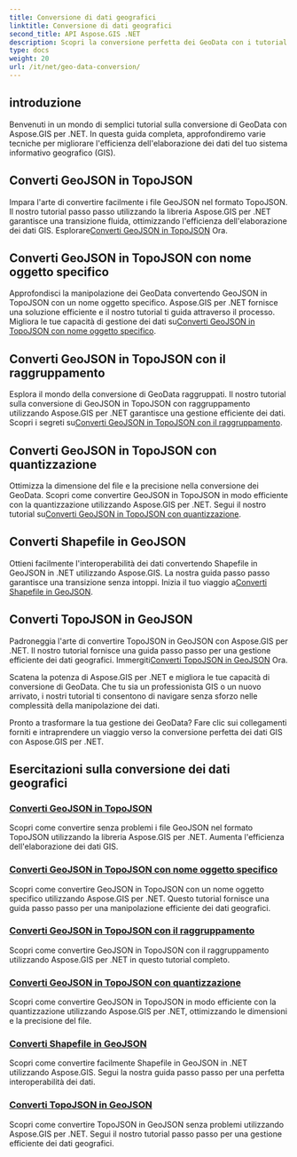 ```yaml
---
title: Conversione di dati geografici
linktitle: Conversione di dati geografici
second_title: API Aspose.GIS .NET
description: Scopri la conversione perfetta dei GeoData con i tutorial Aspose.GIS per .NET. Impara a convertire GeoJSON in TopoJSON, Shapefile in GeoJSON e altro ancora.
type: docs
weight: 20
url: /it/net/geo-data-conversion/
---
```

## introduzione

Benvenuti in un mondo di semplici tutorial sulla conversione di GeoData con Aspose.GIS per .NET. In questa guida completa, approfondiremo varie tecniche per migliorare l'efficienza dell'elaborazione dei dati del tuo sistema informativo geografico (GIS).

## Converti GeoJSON in TopoJSON
 Impara l'arte di convertire facilmente i file GeoJSON nel formato TopoJSON. Il nostro tutorial passo passo utilizzando la libreria Aspose.GIS per .NET garantisce una transizione fluida, ottimizzando l'efficienza dell'elaborazione dei dati GIS. Esplorare[Converti GeoJSON in TopoJSON](./convert-geojson-to-topojson/) Ora.

## Converti GeoJSON in TopoJSON con nome oggetto specifico
 Approfondisci la manipolazione dei GeoData convertendo GeoJSON in TopoJSON con un nome oggetto specifico. Aspose.GIS per .NET fornisce una soluzione efficiente e il nostro tutorial ti guida attraverso il processo. Migliora le tue capacità di gestione dei dati su[Converti GeoJSON in TopoJSON con nome oggetto specifico](./convert-geojson-to-topojson-with-specific-object-name/).

## Converti GeoJSON in TopoJSON con il raggruppamento
Esplora il mondo della conversione di GeoData raggruppati. Il nostro tutorial sulla conversione di GeoJSON in TopoJSON con raggruppamento utilizzando Aspose.GIS per .NET garantisce una gestione efficiente dei dati. Scopri i segreti su[Converti GeoJSON in TopoJSON con il raggruppamento](./convert-geojson-to-topojson-with-grouping/).

## Converti GeoJSON in TopoJSON con quantizzazione
 Ottimizza la dimensione del file e la precisione nella conversione dei GeoData. Scopri come convertire GeoJSON in TopoJSON in modo efficiente con la quantizzazione utilizzando Aspose.GIS per .NET. Segui il nostro tutorial su[Converti GeoJSON in TopoJSON con quantizzazione](./convert-geojson-to-topojson-with-quantization/).

## Converti Shapefile in GeoJSON
 Ottieni facilmente l'interoperabilità dei dati convertendo Shapefile in GeoJSON in .NET utilizzando Aspose.GIS. La nostra guida passo passo garantisce una transizione senza intoppi. Inizia il tuo viaggio a[Converti Shapefile in GeoJSON](./convert-shapefile-to-geojson/).

## Converti TopoJSON in GeoJSON
 Padroneggia l'arte di convertire TopoJSON in GeoJSON con Aspose.GIS per .NET. Il nostro tutorial fornisce una guida passo passo per una gestione efficiente dei dati geografici. Immergiti[Converti TopoJSON in GeoJSON](./convert-topojson-to-geojson/) Ora.

Scatena la potenza di Aspose.GIS per .NET e migliora le tue capacità di conversione di GeoData. Che tu sia un professionista GIS o un nuovo arrivato, i nostri tutorial ti consentono di navigare senza sforzo nelle complessità della manipolazione dei dati.

Pronto a trasformare la tua gestione dei GeoData? Fare clic sui collegamenti forniti e intraprendere un viaggio verso la conversione perfetta dei dati GIS con Aspose.GIS per .NET.
## Esercitazioni sulla conversione dei dati geografici
### [Converti GeoJSON in TopoJSON](./convert-geojson-to-topojson/)
Scopri come convertire senza problemi i file GeoJSON nel formato TopoJSON utilizzando la libreria Aspose.GIS per .NET. Aumenta l'efficienza dell'elaborazione dei dati GIS.
### [Converti GeoJSON in TopoJSON con nome oggetto specifico](./convert-geojson-to-topojson-with-specific-object-name/)
Scopri come convertire GeoJSON in TopoJSON con un nome oggetto specifico utilizzando Aspose.GIS per .NET. Questo tutorial fornisce una guida passo passo per una manipolazione efficiente dei dati geografici.
### [Converti GeoJSON in TopoJSON con il raggruppamento](./convert-geojson-to-topojson-with-grouping/)
Scopri come convertire GeoJSON in TopoJSON con il raggruppamento utilizzando Aspose.GIS per .NET in questo tutorial completo.
### [Converti GeoJSON in TopoJSON con quantizzazione](./convert-geojson-to-topojson-with-quantization/)
Scopri come convertire GeoJSON in TopoJSON in modo efficiente con la quantizzazione utilizzando Aspose.GIS per .NET, ottimizzando le dimensioni e la precisione del file.
### [Converti Shapefile in GeoJSON](./convert-shapefile-to-geojson/)
Scopri come convertire facilmente Shapefile in GeoJSON in .NET utilizzando Aspose.GIS. Segui la nostra guida passo passo per una perfetta interoperabilità dei dati.
### [Converti TopoJSON in GeoJSON](./convert-topojson-to-geojson/)
Scopri come convertire TopoJSON in GeoJSON senza problemi utilizzando Aspose.GIS per .NET. Segui il nostro tutorial passo passo per una gestione efficiente dei dati geografici.